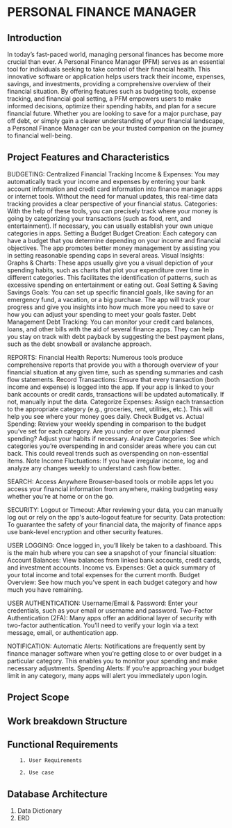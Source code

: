 # PERSONAL FINANCE MANAGER 
## Introduction
   In today’s fast-paced world, managing personal finances has become more crucial than ever. 
A Personal Finance Manager (PFM) serves as an essential tool for individuals seeking to take control of their financial health. This innovative software or application helps users track their income, expenses, savings, and investments, providing a comprehensive overview of their financial situation. By offering features such as budgeting tools, expense tracking, and financial goal setting, a PFM empowers users to make informed decisions, optimize their spending habits, and plan for a secure financial future. Whether you are looking to save for a major purchase, pay off debt, or simply gain a clearer understanding of your financial landscape, a Personal Finance Manager can be your trusted companion on the journey to financial well-being.

## Project Features and Characteristics
BUDGETING: 
Centralized Financial Tracking
Income & Expenses: You may automatically track your income and expenses by entering your bank account information and credit card information into finance manager apps or internet tools. Without the need for manual updates, this real-time data tracking provides a clear perspective of your financial status.
Categories: With the help of these tools, you can precisely track where your money is going by categorizing your transactions (such as food, rent, and entertainment). If necessary, you can usually establish your own unique categories in apps.
Setting a Budget
Budget Creation: Each category can have a budget that you determine depending on your income and financial objectives. The app promotes better money management by assisting you in setting reasonable spending caps in several areas.
Visual Insights:
Graphs & Charts: These apps usually give you a visual depiction of your spending habits, such as charts that plot your expenditure over time in different categories. This facilitates the identification of patterns, such as excessive spending on entertainment or eating out.
Goal Setting & Saving
Savings Goals: You can set up specific financial goals, like saving for an emergency fund, a vacation, or a big purchase. The app will track your progress and give you insights into how much more you need to save or how you can adjust your spending to meet your goals faster.
Debt Management
Debt Tracking: You can monitor your credit card balances, loans, and other bills with the aid of several finance apps. They can help you stay on track with debt payback by suggesting the best payment plans, such as the debt snowball or avalanche approach.

REPORTS: 
Financial Health Reports: Numerous tools produce comprehensive reports that provide you with a thorough overview of your financial situation at any given time, such as spending summaries and cash flow statements.
Record Transactions: Ensure that every transaction (both income and expense) is logged into the app. If your app is linked to your bank accounts or credit cards, transactions will be updated automatically. If not, manually input the data.
Categorize Expenses: Assign each transaction to the appropriate category (e.g., groceries, rent, utilities, etc.). This will help you see where your money goes daily.
Check Budget vs. Actual Spending: Review your weekly spending in comparison to the budget you’ve set for each category. Are you under or over your planned spending? Adjust your habits if necessary.
Analyze Categories: See which categories you’re overspending in and consider areas where you can cut back. This could reveal trends such as overspending on non-essential items.
Note Income Fluctuations: If you have irregular income, log and analyze any changes weekly to understand cash flow better.

SEARCH: Access Anywhere Browser-based tools or mobile apps let you access your financial information from anywhere, making budgeting easy whether you're at home or on the go.

SECURITY: 
Logout or Timeout: After reviewing your data, you can manually log out or rely on the app's auto-logout feature for security.
Data protection: To guarantee the safety of your financial data, the majority of finance apps use bank-level encryption and other security features.

USER LOGGING: 
Once logged in, you’ll likely be taken to a dashboard. This is the main hub where you can see a snapshot of your financial situation:
Account Balances: View balances from linked bank accounts, credit cards, and investment accounts.
Income vs. Expenses: Get a quick summary of your total income and total expenses for the current month.
Budget Overview: See how much you’ve spent in each budget category and how much you have remaining.

USER AUTHENTICATION:
Username/Email & Password: Enter your credentials, such as your email or username and password.
Two-Factor Authentication (2FA): Many apps offer an additional layer of security with two-factor authentication. You’ll need to verify your login via a text message, email, or authentication app.

NOTIFICATION: 
Automatic Alerts: Notifications are frequently sent by finance manager software when you're getting close to or over budget in a particular category. This enables you to monitor your spending and make necessary adjustments.
Spending Alerts: If you’re approaching your budget limit in any category, many apps will alert you immediately upon login.

## Project Scope

## Work breakdown Structure

## Functional Requirements

        1. User Requirements

        2. Use case

## Database Architecture

  1. Data Dictionary
  2. ERD
